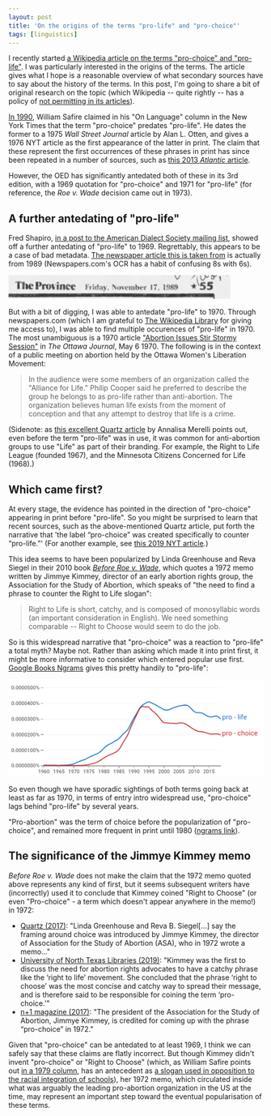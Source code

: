 ```yaml
---
layout: post
title: 'On the origins of the terms "pro-life" and "pro-choice"'
tags: [linguistics]
---
```


I recently started [a Wikipedia article on the terms "pro-choice" and "pro-life"](https://en.wikipedia.org/wiki/Pro-choice_and_pro-life). I was particularly interested in the origins of the terms. The article gives what I hope is a reasonable overview of what secondary sources have to say about the history of the terms. In this post, I'm going to share a bit of original research on the topic (which Wikipedia -- quite rightly -- has a policy of [not permitting in its articles](https://en.wikipedia.org/wiki/Wikipedia:No_original_research)).

[In 1990](https://www.nytimes.com/1990/09/16/magazine/on-language-right-on-dead-on.html), William Safire claimed in his "On Language" column in the New York Times that the term "pro-choice" predates "pro-life". He dates the former to a 1975 *Wall Street Journal* article by Alan L. Otten, and gives a 1976 NYT article as the first appearance of the latter in print. The claim that these represent the first occurrences of these phrases in print has since been repeated in a number of sources, such as [this 2013 *Atlantic* article](https://www.theatlantic.com/sexes/archive/2013/01/the-end-of-pro-choice-will-no-labels-really-help-the-abortion-debate/267393/).

However, the OED has significantly antedated both of these in its 3rd edition, with a 1969 quotation for "pro-choice" and 1971 for "pro-life" (for reference, the *Roe v. Wade* decision came out in 1973).

## A further antedating of "pro-life"

Fred Shapiro, [in a post to the American Dialect Society mailing list](http://listserv.linguistlist.org/pipermail/ads-l/2020-January/156379.html), showed off a further antedating of "pro-life" to 1969. Regrettably, this appears to be a case of bad metadata. [The newspaper article this is taken from](https://www.newspapers.com/image/502832170/) is actually from 1989 (Newspapers.com's OCR has a habit of confusing 8s with 6s).

![png](/assets/prolife/1989_date.png)

But with a bit of digging, I was able to antedate "pro-life" to 1970. Through newspapers.com (which I am grateful to [The Wikipedia Library](https://en.wikipedia.org/wiki/Wikipedia:The_Wikipedia_Library) for giving me access to), I was able to find multiple occurences of "pro-life" in 1970. The most unambiguous is a 1970 article ["Abortion Issues Stir Stormy Session"](https://www.newspapers.com/image/43252474/) in *The Ottawa Journal*, May 6 1970. The following is in the context of a public meeting on abortion held by the Ottawa Women's Liberation Movement:

> In the audience were some members of an organization called the "Alliance for Life." Philip Cooper said he preferred to describe the group he belongs to as pro-life rather than anti-abortion. The organization believes human life exists from the moment of conception and that any attempt to destroy that life is a crime.

(Sidenote: as [this excellent Quartz article](https://qz.com/896566/where-does-the-term-pro-life-come-from/) by Annalisa Merelli points out, even before the term "pro-life" was in use, it was common for anti-abortion groups to use "Life" as part of their branding. For example, the Right to Life League (founded 1967), and the Minnesota Citizens Concerned for Life (1968).)

## Which came first?

At every stage, the evidence has pointed in the direction of "pro-choice" appearing in print before "pro-life". So you might be surprised to learn that recent sources, such as the above-mentioned Quartz article, put forth the narrative that 'the label “pro-choice” was created specifically to counter “pro-life.”' (For another example, see [this 2019 NYT article](https://www.nytimes.com/2019/05/22/us/fetal-heartbeat-forced-pregnancy.html).)

This idea seems to have been popularized by Linda Greenhouse and Reva Siegel in their 2010 book [*Before Roe v. Wade*](https://documents.law.yale.edu/sites/default/files/beforeroe2nded_1.pdf), which quotes a 1972 memo written by Jimmye Kimmey, director of an early abortion rights group, the Association for the Study of Abortion, which speaks of "the need to find a phrase to counter the Right to Life slogan":

> Right to Life is short, catchy, and is composed of monosyllabic words (an important consideration in English). We need something comparable -- Right to Choose would seem to do the job.

So is this widespread narrative that "pro-choice" was a reaction to "pro-life" a total myth? Maybe not. Rather than asking which made it into print first, it might be more informative to consider which entered popular use first. [Google Books Ngrams](https://books.google.com/ngrams/graph?content=pro-life%2Cpro-choice&year_start=1960&year_end=2019&case_insensitive=on&corpus=26&smoothing=3) gives this pretty handily to "pro-life":

![png](/assets/prolife/prolife_prochoice_ngrams.png)

So even though we have sporadic sightings of both terms going back at least as far as 1970, in terms of entry intro widespread use, "pro-choice" lags behind "pro-life" by several years.

"Pro-abortion" was the term of choice before the popularization of "pro-choice", and remained more frequent in print until 1980 ([ngrams link](https://books.google.com/ngrams/graph?content=pro-life%2Cpro-choice%2Cpro-abortion&year_start=1960&year_end=2019&corpus=26&smoothing=2&case_insensitive=true)).

## The significance of the Jimmye Kimmey memo
*Before Roe v. Wade* does not make the claim that the 1972 memo quoted above represents any kind of first, but it seems subsequent writers have (incorrectly) used it to conclude that Kimmey coined "Right to Choose" (or even "Pro-choice" - a term which doesn't appear anywhere in the memo!) in 1972:

* [Quartz (2017)](https://qz.com/896566/where-does-the-term-pro-life-come-from/): "Linda Greenhouse and Reva B. Siegel[...] say the framing around choice was introduced by Jimmye Kimmey, the director of Association for the Study of Abortion (ASA), who in 1972 wrote a memo..."
* [University of North Texas Libraries (2019)](https://exhibits.library.unt.edu/women/jimmye-kimmey/): "Kimmey was the first to discuss the need for abortion rights advocates to have a catchy phrase like the ‘right to life’ movement. She concluded that the phrase ‘right to choose’ was the most concise and catchy way to spread their message, and is therefore said to be responsible for coining the term ‘pro-choice.’"
* [n+1 magazine (2017)](https://www.nplusonemag.com/online-only/book-review/converts-to-abortion-rights/): "The president of the Association for the Study of Abortion, Jimmye Kimmey, is credited for coming up with the phrase “pro-choice” in 1972."

Given that "pro-choice" can be antedated to at least 1969, I think we can safely say that these claims are flatly incorrect. But though Kimmey didn't invent "pro-choice" or "Right to Choose" (which, as William Safire points out [in a 1979 column](https://www.nytimes.com/1979/03/18/archives/on-language-asaps-fables-superflack-all-pro-white-houseese.html), has an antecedent as [a slogan used in opposition to the racial integration of schools](https://en.wikipedia.org/wiki/Freedom_of_Choice_(schools))), her 1972 memo, which circulated inside what was arguably the leading pro-abortion organization in the US at the time, may represent an important step toward the eventual popularisation of these terms.
